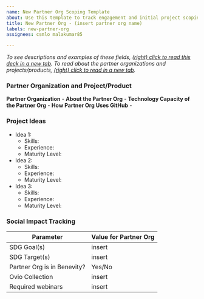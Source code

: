 ```yaml
---
name: New Partner Org Scoping Template
about: Use this template to track engagement and initial project scoping for new partner orgs.
title: New Partner Org - (insert partner org name)
labels: new-partner-org
assignees: csmlo malakumar85

---
```


_To see descriptions and examples of these fields, [(right) click to read this deck in a new tab](https://docs.google.com/presentation/d/1fVOChiPK4xJKT5s9W2M_MXqz0VcLwh3jx31c1HBqgPM/edit?usp=sharing). To read about the partner organizations and projects/products, [(right) click to read in a new tab](https://github.com/github/SI-skills-based-volunteering/tree/main/Partner%20Organizations)._

### Partner Organization and Project/Product
**Partner Organization** -
**About the Partner Org** - 
**Technology Capacity of the Partner Org** - 
**How Partner Org Uses GitHub** - 

### Project Ideas
- Idea 1:
  - Skills:
  - Experience: 
  - Maturity Level: 
- Idea 2:
  - Skills:
  - Experience: 
  - Maturity Level: 
- Idea 3:
  - Skills:
  - Experience: 
  - Maturity Level: 


### Social Impact Tracking
Parameter | Value for Partner Org
--------- | ---------------------
SDG Goal(s) | insert
SDG Target(s) | insert
Partner Org is in Benevity? | Yes/No
Ovio Collection | insert
Required webinars | insert
